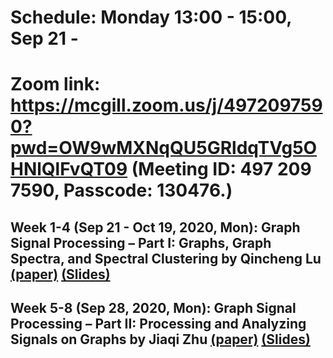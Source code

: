 # Schedule: Monday 13:00 - 15:00, Sep 21 - 
# Zoom link: https://mcgill.zoom.us/j/4972097590?pwd=OW9wMXNqQU5GRldqTVg5OHNlQlFvQT09 (Meeting ID: 497 209 7590, Passcode: 130476.)

## Week 1-4 (Sep 21 - Oct 19, 2020, Mon): Graph Signal Processing – Part I: Graphs, Graph Spectra, and Spectral Clustering by Qincheng Lu [(paper)](https://arxiv.org/pdf/1907.03467.pdf) [(Slides)](https://github.com/SitaoLuan/Learning-on-Graphs-Reading-Group/blob/master/2020%20Fall/GSP_Talk_Qincheng_Lu_Oct_19.pdf)

## Week 5-8 (Sep 28, 2020, Mon): Graph Signal Processing – Part II: Processing and Analyzing Signals on Graphs by Jiaqi Zhu [(paper)](https://arxiv.org/pdf/1909.10325.pdf) [(Slides)](https://github.com/SitaoLuan/Learning-on-Graphs-Reading-Group/blob/master/2020%20Fall/gsp2-1.pdf)
 
